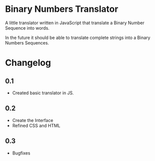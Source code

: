 # Binary Numbers Translator

A little translator written in JavaScript that translate a Binary Number Sequence into words.

In the future it should be able to translate complete strings into a Binary Numbers Sequences.

# Changelog

## 0.1
* Created basic translator in JS.

## 0.2
* Create the Interface
* Refined CSS and HTML

## 0.3
* Bugfixes
